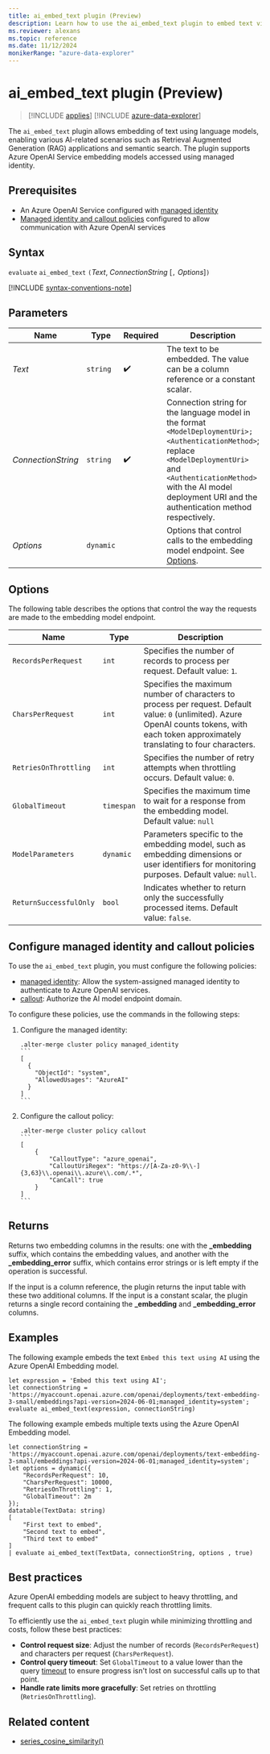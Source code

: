 ```yaml
---
title: ai_embed_text plugin (Preview)
description: Learn how to use the ai_embed_text plugin to embed text via language models, enabling various AI-related scenarios such as RAG application and semantic search.
ms.reviewer: alexans
ms.topic: reference
ms.date: 11/12/2024
monikerRange: "azure-data-explorer"
---
```

# ai_embed_text plugin (Preview)

> [!INCLUDE [applies](../includes/applies-to-version/applies.md)] [!INCLUDE [azure-data-explorer](../includes/applies-to-version/azure-data-explorer.md)]

The `ai_embed_text` plugin allows embedding of text using language models, enabling various AI-related scenarios such as Retrieval Augmented Generation (RAG) applications and semantic search. The plugin supports Azure OpenAI Service embedding models accessed using managed identity.

## Prerequisites

* An Azure OpenAI Service configured with [managed identity](/azure/ai-services/openai/how-to/managed-identity)
* [Managed identity and callout policies](#configure-managed-identity-and-callout-policies) configured to allow communication with Azure OpenAI services

## Syntax

`evaluate` `ai_embed_text` `(`*Text*, *ConnectionString* [`,` *Options*]`)`

[!INCLUDE [syntax-conventions-note](../includes/syntax-conventions-note.md)]

## Parameters

| Name | Type | Required | Description |
|--|--|--|--|
| *Text* | `string` | :heavy_check_mark: | The text to be embedded. The value can be a column reference or a constant scalar. |
| *ConnectionString* | `string` | :heavy_check_mark: | Connection string for the language model in the format `<ModelDeploymentUri>;<AuthenticationMethod>`; replace `<ModelDeploymentUri>` and `<AuthenticationMethod>` with the AI model deployment URI and the authentication method respectively. |
| *Options* | `dynamic` |  | Options that control calls to the embedding model endpoint. See [Options](#options). |

## Options

The following table describes the options that control the way the requests are made to the embedding model endpoint.

| Name | Type | Description |
|--|--|--|
| `RecordsPerRequest` | `int` | Specifies the number of records to process per request. Default value: `1`. |
| `CharsPerRequest` | `int` | Specifies the maximum number of characters to process per request. Default value: `0` (unlimited). Azure OpenAI counts tokens, with each token approximately translating to four characters. |
| `RetriesOnThrottling` | `int` | Specifies the number of retry attempts when throttling occurs. Default value: `0`. |
| `GlobalTimeout` | `timespan` | Specifies the maximum time to wait for a response from the embedding model. Default value: `null` |
| `ModelParameters` | `dynamic` | Parameters specific to the embedding model, such as embedding dimensions or user identifiers for monitoring purposes. Default value: `null`. |
| `ReturnSuccessfulOnly` | `bool` | Indicates whether to return only the successfully processed items. Default value: `false`. |

## Configure managed identity and callout policies

To use the `ai_embed_text` plugin, you must configure the following policies:

* [managed identity](../management/managed-identity-policy.md): Allow the system-assigned managed identity to authenticate to Azure OpenAI services.
* [callout](../management/callout-policy.md): Authorize the AI model endpoint domain.

To configure these policies, use the commands in the following steps:

1. Configure the managed identity:

    <!-- csl -->
    ~~~kusto
    .alter-merge cluster policy managed_identity
    ```
    [
      {
        "ObjectId": "system",
        "AllowedUsages": "AzureAI"
      }
    ]
    ```
    ~~~

1. Configure the callout policy:

    <!-- csl -->
    ~~~kusto
    .alter-merge cluster policy callout
    ```
    [
        {
            "CalloutType": "azure_openai",
            "CalloutUriRegex": "https://[A-Za-z0-9\\-]{3,63}\\.openai\\.azure\\.com/.*",
            "CanCall": true
        }
    ]
    ```
    ~~~

## Returns

Returns two embedding columns in the results: one with the **_embedding** suffix, which contains the embedding values, and another with the **_embedding_error** suffix, which contains error strings or is left empty if the operation is successful.

If the input is a column reference, the plugin returns the input table with these two additional columns. If the input is a constant scalar, the plugin returns a single record containing the **_embedding** and **_embedding_error** columns.

## Examples

The following example embeds the text `Embed this text using AI` using the Azure OpenAI Embedding model.

<!-- csl -->
```kusto
let expression = 'Embed this text using AI';
let connectionString = 'https://myaccount.openai.azure.com/openai/deployments/text-embedding-3-small/embeddings?api-version=2024-06-01;managed_identity=system';
evaluate ai_embed_text(expression, connectionString)
```

The following example embeds multiple texts using the Azure OpenAI Embedding model.

<!-- csl -->
~~~kusto
let connectionString = 'https://myaccount.openai.azure.com/openai/deployments/text-embedding-3-small/embeddings?api-version=2024-06-01;managed_identity=system';
let options = dynamic({
    "RecordsPerRequest": 10,
    "CharsPerRequest": 10000,
    "RetriesOnThrottling": 1,
    "GlobalTimeout": 2m
});
datatable(TextData: string)
[
    "First text to embed",
    "Second text to embed",
    "Third text to embed"
]
| evaluate ai_embed_text(TextData, connectionString, options , true)
~~~

## Best practices

Azure OpenAI embedding models are subject to heavy throttling, and frequent calls to this plugin can quickly reach throttling limits.

To efficiently use the `ai_embed_text` plugin while minimizing throttling and costs, follow these best practices:

* **Control request size**: Adjust the number of records (`RecordsPerRequest`) and characters per request (`CharsPerRequest`).
* **Control query timeout**: Set `GlobalTimeout` to a value lower than the query [timeout](../set-timeout-limits.md) to ensure progress isn't lost on successful calls up to that point.
* **Handle rate limits more gracefully**: Set retries on throttling (`RetriesOnThrottling`).

## Related content

* [series_cosine_similarity()](series-cosine-similarity-function.md)
